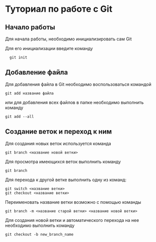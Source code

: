 # Туториал по работе с Git

## Начало работы

Для начала работы, необходимо инициализировать сам Git

Для его инициализации введите команду 

```
  git init
```

## Добавление файла

Для добавления файла в Git необходимо воспользоваться командой 

```
git add название файла
```
или для добавления всех файлов в папке необходимо выполнить команду
```
git add --all
```

## Создание веток и переход к ним

Для создания новых веток используется команда 
```
git branch <название новой ветки>
```
Для просмотра имеющихся веток выполнить команду
```
git branch
```
Для перехода к другой ветке выполнить одну из команд:
```
git switch <название ветки>
git checkout <название ветки>
```
Переименовать название ветки возможно с помощью команды
```
git branch -m <название старой ветки> <название новой ветки>
```
Для создания новой ветки и автоматического перехода на нее необходимо выполнить команду
```
git checkout -b new_branch_name
```
